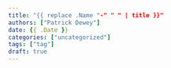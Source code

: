 ```yaml
---
title: "{{ replace .Name "-" " " | title }}"
authors: ["Patrick Dewey"]
date: {{ .Date }}
categories: ["uncategorized"]
tags: ["tag"]
draft: true
---
```

